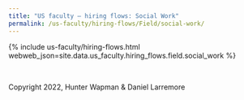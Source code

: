 ```yaml
---
title: "US faculty — hiring flows: Social Work"
permalink: /us-faculty/hiring-flows/Field/social-work/
---
```


{% include us-faculty/hiring-flows.html webweb_json=site.data.us_faculty.hiring_flows.field.social_work %}

<br>

Copyright 2022, Hunter Wapman & Daniel Larremore